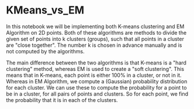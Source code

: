 # KMeans_vs_EM

In this notebook we will be implementing both K-means clustering and EM Algorithm on 2D points. Both of these algorithms are methods to divide the given set of points into k clusters (groups), such that all points in a cluster are "close together". The number k is chosen in advance manually and is not computed by the algorithms.

The main difference between the two algorithms is that K-means is a "hard clustering" method, whereas EM is used to create a "soft clustering". This means that in K-means, each point is either 100% in a cluster, or not in it. Whereas in EM Algorithm, we compute a (Gaussian) probability distribution for each cluster. We can use these to compute the probability for a point to be in a cluster, for all pairs of points and clusters. So for each point, we find the probability that it is in each of the clusters.
